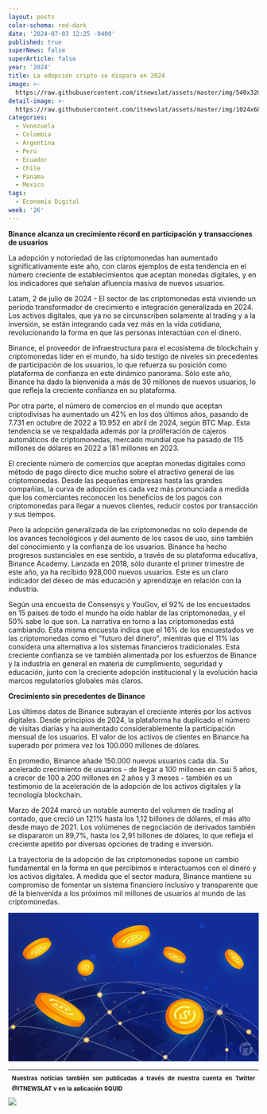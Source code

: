 ```yaml
---
layout: posts
color-schema: red-dark
date: '2024-07-03 12:25 -0400'
published: true
superNews: false
superArticle: false
year: '2024'
title: La adopción cripto se dispara en 2024
image: >-
  https://raw.githubusercontent.com/itnewslat/assets/master/img/540x320/Criptocoins-p.jpg
detail-image: >-
  https://raw.githubusercontent.com/itnewslat/assets/master/img/1024x680/Criptocoins-g.jpg
categories:
  - Venezuela
  - Colombia
  - Argentina
  - Perú
  - Ecuador
  - Chile
  - Panama
  - Mexico
tags:
  - Economía Digital
week: '26'
---
```

**Binance alcanza un crecimiento récord en participación y transacciones de usuarios**

La adopción y notoriedad de las criptomonedas han aumentado significativamente este año, con claros ejemplos de esta tendencia en el número creciente de establecimientos que aceptan monedas digitales, y en los indicadores que señalan afluencia masiva de nuevos usuarios.

Latam, 2 de julio de 2024 - El sector de las criptomonedas está viviendo un período transformador de crecimiento e integración generalizada en 2024. Los activos digitales, que ya no se circunscriben solamente al trading y a la inversión, se están integrando cada vez más en la vida cotidiana, revolucionando la forma en que las personas interactúan con el dinero.

Binance, el proveedor de infraestructura para el ecosistema de blockchain y criptomonedas líder en el mundo, ha sido testigo de niveles sin precedentes de participación de los usuarios, lo que refuerza su posición como plataforma de confianza en este dinámico panorama. Sólo este año, Binance ha dado la bienvenida a más de 30 millones de nuevos usuarios, lo que refleja la creciente confianza en su plataforma.

Por otra parte, el número de comercios en el mundo que aceptan criptodivisas ha aumentado un 42% en los dos últimos años, pasando de 7.731 en octubre de 2022 a 10.952 en abril de 2024, según BTC Map. Esta tendencia se ve respaldada además por la proliferación de cajeros automáticos de criptomonedas, mercado mundial que ha pasado de 115 millones de dólares en 2022 a 181 millones en 2023.

El creciente número de comercios que aceptan monedas digitales como método de pago directo dice mucho sobre el atractivo general de las criptomonedas. Desde las pequeñas empresas hasta las grandes compañías, la curva de adopción es cada vez más pronunciada a medida que los comerciantes reconocen los beneficios de los pagos con criptomonedas para llegar a nuevos clientes, reducir costos por transacción y sus tiempos.

Pero la adopción generalizada de las criptomonedas no solo depende de los avances tecnológicos y del aumento de los casos de uso, sino también del conocimiento y la confianza de los usuarios. Binance ha hecho progresos sustanciales en ese sentido, a través de su plataforma educativa, Binance Academy. Lanzada en 2018, sólo durante el primer trimestre de este año, ya ha recibido 928,000 nuevos usuarios. Este es un claro indicador del deseo de más educación y aprendizaje en relación con la industria.

Según una encuesta de Consensys y YouGov, el 92% de los encuestados en 15 países de todo el mundo ha oído hablar de las criptomonedas, y el 50% sabe lo que son. La narrativa en torno a las criptomonedas está cambiando. Esta misma encuesta indica que el 16% de los encuestados ve las criptomonedas como el "futuro del dinero", mientras que el 11% las considera una alternativa a los sistemas financieros tradicionales. Esta creciente confianza se ve también alimentada por los esfuerzos de Binance y la industria en general en materia de cumplimiento, seguridad y educación, junto con la creciente adopción institucional y la evolución hacia marcos regulatorios globales más claros.

**Crecimiento sin precedentes de Binance**

Los últimos datos de Binance subrayan el creciente interés por los activos digitales. Desde principios de 2024, la plataforma ha duplicado el número de visitas diarias y ha aumentado considerablemente la participación mensual de los usuarios. El valor de los activos de clientes en Binance ha superado por primera vez los 100.000 millones de dólares.

En promedio, Binance añade 150.000 nuevos usuarios cada día. Su acelerado crecimiento de usuarios - de llegar a 100 millones en casi 5 años, a crecer de 100 a 200 millones en 2 años y 3 meses - también es un testimonio de la aceleración de la adopción de los activos digitales y la tecnología blockchain. 

Marzo de 2024 marcó un notable aumento del volumen de trading al contado, que creció un 121% hasta los 1,12 billones de dólares, el más alto desde mayo de 2021. Los volúmenes de negociación de derivados también se dispararon un 89,7%, hasta los 2,91 billones de dólares, lo que refleja el creciente apetito por diversas opciones de trading e inversión.

La trayectoria de la adopción de las criptomonedas supone un cambio fundamental en la forma en que percibimos e interactuamos con el dinero y los activos digitales. A medida que el sector madura, Binance mantiene su compromiso de fomentar un sistema financiero inclusivo y transparente que dé la bienvenida a los próximos mil millones de usuarios al mundo de las criptomonedas.

![](https://raw.githubusercontent.com/itnewslat/assets/master/img/540x320/Criptocoins-p.jpg)

<table style="height: 42px;" width="569">
<tbody>
<tr>
<td style="text-align: justify;"><sub><strong>Nuestras noticias también son publicadas a través de nuestra cuenta en Twitter <a href="https://twitter.com/itnewslat?lang=es">@ITNEWSLAT</a> y en la aplicación <a href="https://squidapp.co/en/">SQUID</a></strong></sub></td>
</tr>
</tbody>
</table>

<img src="https://tracker.metricool.com/c3po.jpg?hash=56f88a41e39ab42c063cc51676587a04"/>
